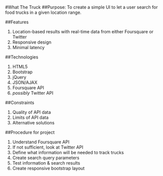 #What The Truck
##Purpose:
To create a simple UI to let a user search for food trucks in a given location range.

##Features
1. Location-based results with real-time data from either Foursquare or Twitter
1. Responsive design
1. Minimal latency

##Technologies
1. HTML5
1. Bootstrap
1. jQuery
1. JSON/AJAX
1. Foursquare API
1. *possibly* Twitter API

##Constraints
1. Quality of API data
1. Limits of API data
1. Alternative solutions

##Procedure for project
1. Understand Foursquare API
1. If not sufficient, look at Twitter API
1. Define what information will be needed to track trucks
1. Create search query parameters
1. Test information & search results
1. Create responsive bootstrap layout
